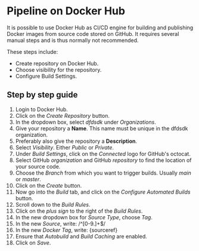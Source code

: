 # Pipeline on Docker Hub

It is possible to use Docker Hub as CI/CD engine for building and publishing Docker images
from source code stored on GitHub. It requires several manual steps and is thus normally not recommended.

These steps include:

- Create repository on Docker Hub.
- Choose visibility for the repository.
- Configure Build Settings.

## Step by step guide

1. Login to Docker Hub.
2. Click on the *Create Repository* button.
3. In the dropdown box, select *dfdsdk* under *Organizations*.
4. Give your repository a **Name**. This name must be unique in the dfdsdk organization.
5. Preferably also give the repository a **Description**.
6. Select *Visibility*. Either *Public* or *Private*.
7. Under *Build Settings*, click on the *Connected* logo for GitHub's octocat.
8. Select GitHub *organization* and GitHub *repository* to find the location of your source code.
9. Choose the *Branch* from which you want to trigger builds. Usually *main* or *master*.
10. Click on the *Create* button.
11. Now go into the *Build* tab, and click on the *Configure Automated Builds* button.
12. Scroll down to the *Build Rules*.
13. Click on the *plus sign* to the right of the *Build Rules*.
14. In the new dropdown box for *Source Type*, choose *Tag*.
15. In the new *Source*, write: /^[0-9.]+$/
16. In the new *Docker Tag*, write: {sourceref}
17. Ensure that *Autobuild* and *Build Caching* are enabled.
18. Click on *Save*.
